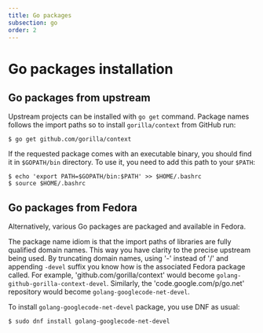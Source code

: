 ```yaml
---
title: Go packages
subsection: go
order: 2
---
```


# Go packages installation

## Go packages from upstream

Upstream projects can be installed with `go get` command. Package names follows the import paths so to install `gorilla/context` from GitHub run:

```
$ go get github.com/gorilla/context
```

If the requested package comes with an executable binary, you should find it in `$GOPATH/bin` directory. To use it, you need to add this path to your `$PATH`:

```
$ echo 'export PATH=$GOPATH/bin:$PATH' >> $HOME/.bashrc
$ source $HOME/.bashrc
```

## Go packages from Fedora

Alternatively, various Go packages are packaged and available in Fedora.

The package name idiom is that the import paths of libraries are fully qualified domain names. This way you have clarity to the precise upstream being used. By truncating domain names, using '-' instead of '/' and appending `-devel` suffix you know how is the associated Fedora package called. For example, 'github.com/gorilla/context' would become `golang-github-gorilla-context-devel`. Similarly, the 'code.google.com/p/go.net' repository would become `golang-googlecode-net-devel`.

To install `golang-googlecode-net-devel` package, you use DNF as usual:

```
$ sudo dnf install golang-googlecode-net-devel
```

